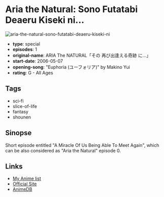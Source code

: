 # Aria the Natural: Sono Futatabi Deaeru Kiseki ni...

![aria-the-natural-sono-futatabi-deaeru-kiseki-ni](https://cdn.myanimelist.net/images/anime/9/10494.jpg)

-   **type**: special
-   **episodes**: 1
-   **original-name**: ARIA The NATURAL「その 再び出逢える奇跡 に…」
-   **start-date**: 2006-05-07
-   **opening-song**: "Euphoria (ユーフォリア)" by Makino Yui
-   **rating**: G - All Ages

## Tags

-   sci-fi
-   slice-of-life
-   fantasy
-   shounen

## Sinopse

Short episode entitled "A Miracle Of Us Being Able To Meet Again", which can be also considered as "Aria the Natural" episode 0.

## Links

-   [My Anime list](https://myanimelist.net/anime/5244/Aria_the_Natural__Sono_Futatabi_Deaeru_Kiseki_ni)
-   [Official Site](http://www.ariacompany.net/2nd/dvd.html)
-   [AnimeDB](http://anidb.info/perl-bin/animedb.pl?show=anime&aid=4243)
